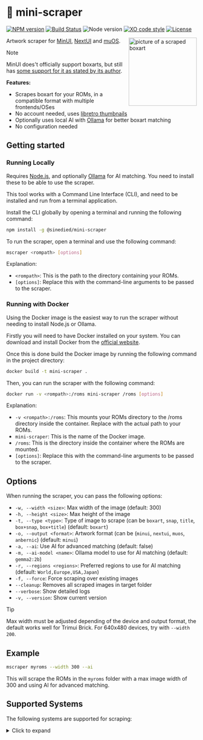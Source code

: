 # 🎨 mini-scraper

[![NPM version](https://img.shields.io/npm/v/@sinedied/mini-scraper.svg)](https://www.npmjs.com/package/@sinedied/mini-scraper)
[![Build Status](https://github.com/sinedied/mini-scraper/workflows/build/badge.svg)](https://github.com/sinedied/mini-scraper/actions)
![Node version](https://img.shields.io/node/v/@sinedied/mini-scraper.svg)
[![XO code style](https://img.shields.io/badge/code_style-XO-5ed9c7.svg)](https://github.com/sindresorhus/xo)
[![License](https://img.shields.io/badge/license-MIT-blue.svg)](LICENSE)

<img src="https://raw.githubusercontent.com/sinedied/mini-scraper/refs/heads/main/pic.jpg" alt="picture of a scraped boxart" width="180" align="right">

Artwork scraper for [MinUI](https://github.com/shauninman/MinUI), [NextUI](https://github.com/LoveRetro/NextUI) and [muOS](https://muos.dev/).

> [!NOTE]
> MinUI does't officially support boxarts, but still has [some support for it as stated by its author](https://www.reddit.com/r/SBCGaming/comments/1hycyqx/minui_box_art/).

**Features:**
- Scrapes boxart for your ROMs, in a compatible format with multiple frontends/OSes
- No account needed, uses [libretro thumbnails](https://github.com/libretro-thumbnails/libretro-thumbnails)
- Optionally uses local AI with [Ollama](https://ollama.com/) for better boxart matching
- No configuration needed

## Getting started

### Running Locally

Requires [Node.js](https://nodejs.org/), and optionally [Ollama](https://ollama.com/) for AI matching. You need to install these to be able to use the scraper.

This tool works with a Command Line Interface (CLI), and need to be installed and run from a terminal application.

Install the CLI globally by opening a terminal and running the following command:

```bash
npm install -g @sinedied/mini-scraper
```

To run the scraper, open a terminal and use the following command:

```bash
mscraper <rompath> [options]
```

Explanation:

- `<rompath>`: This is the path to the directory containing your ROMs.
- `[options]`: Replace this with the command-line arguments to be passed to the scraper.

### Running with Docker

Using the Docker image is the easiest way to run the scraper without needing to install Node.js or Ollama.

Firstly you will need to have Docker installed on your system. You can download and install Docker from the [official website](https://www.docker.com/).

Once this is done build the Docker image by running the following command in the project directory:

```bash
docker build -t mini-scraper .
```

Then, you can run the scraper with the following command:

```bash
docker run -v <rompath>:/roms mini-scraper /roms [options]
```

Explanation:

- `-v <rompath>:/roms`: This mounts your ROMs directory to the /roms directory inside the container.  Replace <rompath> with the actual path to your ROMs.
- `mini-scraper`: This is the name of the Docker image.
- `/roms`: This is the directory inside the container where the ROMs are mounted.
- `[options]`: Replace this with the command-line arguments to be passed to the scraper.

## Options

When running the scraper, you can pass the following options:

- `-w, --width <size>`: Max width of the image (default: 300)
- `-h, --height <size>`: Max height of the image
- `-t, --type <type>`: Type of image to scrape (can be `boxart`, `snap`, `title`, `box+snap`, `box+title`) (default: `boxart`)
- `-o, --output <format>`: Artwork format (can be (`minui`, `nextui`, `muos`, `anbernic`) (default: `minui`)
- `-a, --ai`: Use AI for advanced matching (default: false)
- `-m, --ai-model <name>`: Ollama model to use for AI matching (default: `gemma2:2b`)
- `-r, --regions <regions>`: Preferred regions to use for AI matching (default: `World,Europe,USA,Japan`)
- `-f, --force`: Force scraping over existing images
- `--cleanup`: Removes all scraped images in target folder
- `--verbose`: Show detailed logs
- `-v, --version`: Show current version

> [!TIP]
> Max width must be adjusted depending of the device and output format, the default works well for Trimui Brick. For 640x480 devices, try with `--width 200`.

## Example

```bash
mscraper myroms --width 300 --ai
```

This will scrape the ROMs in the `myroms` folder with a max image width of 300 and using AI for advanced matching.

## Supported Systems

The following systems are supported for scraping:

<details>
<summary>Click to expand</summary>

- Nintendo - Game Boy Color
- Nintendo - Game Boy Advance
- Nintendo - Game Boy
- Nintendo - Super Nintendo Entertainment System
- Nintendo - Nintendo 64DD
- Nintendo - Nintendo 64
- Nintendo - Family Computer Disk System
- Nintendo - Nintendo Entertainment System
- Nintendo - Nintendo DSi
- Nintendo - Nintendo DS
- Nintendo - Pokemon Mini
- Nintendo - Virtual Boy
- Handheld Electronic Game
- Sega - 32X
- Sega - Dreamcast
- Sega - Mega Drive - Genesis
- Sega - Mega-CD - Sega CD
- Sega - Game Gear
- Sega - Master System - Mark III
- Sega - Saturn
- Sega - Naomi 2
- Sega - Naomi
- Sony - PlayStation
- Sony - PlayStation Portable
- Amstrad - CPC
- Atari - 2600
- Atari - 5200
- Atari - 7800
- Atari - Jaguar
- Atari - Lynx
- Atari - ST
- Bandai - WonderSwan Color
- Bandai - WonderSwan
- Coleco - ColecoVision
- Commodore - Amiga
- Commodore - VIC-20
- Commodore - 64
- FBNeo - Arcade Games
- GCE - Vectrex
- GamePark - GP32
- MAME
- Microsoft - MSX
- Mattel - Intellivision
- NEC - PC Engine CD - TurboGrafx-CD
- NEC - PC Engine SuperGrafx
- NEC - PC Engine - TurboGrafx 16
- SNK - Neo Geo CD
- SNK - Neo Geo Pocket Color
- SNK - Neo Geo Pocket
- SNK - Neo Geo
- Magnavox - Odyssey2
- TIC-80
- Sharp - X68000
- Watara - Supervision
- DOS
- DOOM
- ScummVM
- Atomiswave

</details>
